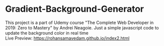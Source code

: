 # Gradient-Background-Generator
This project is a part of Udemy course "The Complete Web Developer in 2019: Zero to Mastery" by Andrei Neagoie. Just a simple javascript code to update the background color in real time
</br>
Live Preview: https://rohansamavedam.github.io/index2.html
